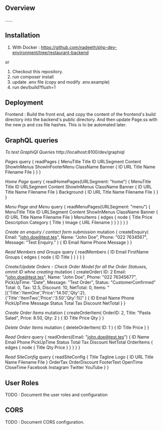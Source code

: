 ## Overview

...... 

## Installation ##

1. With Docker : https://github.com/nadeeth/php-dev-environment/tree/restaurant-backend

or

1. Checkout this repository.
2. run composer install
3. update .env file (copy and modify .env.example)
4. run dev/build?flush=1

## Deployment ##

Frontend : Build the front end, and copy the content of the frontend's build directory into the backend's public directory. And then update Page.ss with the new js and css file hashes. This is to be automated later. 


## GraphQL queries ##

*To test GraphiQl Queries*
http://localhost:8100/dev/graphiql

*Pages*
query {
  readPages {
    MenuTitle
    Title
    ID
    URLSegment
    Content
    ShowInMenus
    ShowInFooterMenu
    ClassName
    Banner {
      ID
      URL
      Title
      Name
      Filename
      File
    }
  }
}

*Home Page*
query {
  readHomePages(URLSegment: "home") {
    MenuTitle
    Title
    ID
    URLSegment
    Content
    ShowInMenus
    ClassName
    Banner {
      ID
      URL
      Title
      Name
      Filename
      File
    }
    Background {
      ID
      URL
      Title
      Name
      Filename
      File
    }
  }
}

*Menu Page and Menu*
query {
  readMenuPages(URLSegment: "menu") {
    MenuTitle
    Title
    ID
    URLSegment
    Content
    ShowInMenus
    ClassName
    Banner {
      ID
      URL
      Title
      Name
      Filename
      File
    }
    MenuItems {
      edges {
        node {
          Title
          Price
          Description
          Category {
            Title
          }
          Image {
            URL
            Filename
          }
        }
      }
    }
  }
}

*Create an enquiry / contact form submission*
mutation {
  createEnquiry(
    Email: "john.doe@test.tes",
    Name: "John Doe",
    Phone: "022 7634567",
    Message: "Test Enquiry."
  ) {
    ID
    Email
    Name
    Phone
    Message
  }
}

*Read Members and Groups*
query {
  readMembers {
    ID
    Email
    FirstName
    Groups {
      edges {
        node {
          ID
          Title
        }
      }
    }
  }
}

*Create/Update Orders - Check Order Model for all the Order Statuses, ommit ID whne creating*
mutation {
  createOrder(
    ID: 2
    Email: "john.doe@test.tes",
    Name: "John Doe",
    Phone: "022 76345677",
    PickUpTime: "Date",
    Message: "Test Order",
    Status: "CustomerConfirmed"
    Total: 0,
    Tax: 12.5,
    Discount: 10,
    NetTotal: 0,
    Items: "[{'Title':'ItemOne','Price':'14.50','Qty':2},{'Title':'ItemTwo','Price':'3.50','Qty':1}]"
  ) {
    ID
    Email
    Name
    Phone
    PickUpTime
    Message
    Status
    Total
    Tax
    Discount
    NetTotal
  }
}

*Create Order Items*
mutation {
  createOrderItem(
    OrderID: 2,
    Title: "Pasta Salad",
    Price: 8.50,
    Qty: 2
  ) {
    ID
    Title
    Price
    Qty
  }
}

*Delete Order Items*
mutation {
  deleteOrderItem(
    ID: 1
  ) {
    ID
    Title
    Price
  }
}

*Read Orders*
query {
  readOrders(Email: "john.doe@test.tes") {
    ID
    Name
    Email
    Phone
    PickUpTime
    Status
    Total
    Tax
    Discount
    NetTotal
    OrderItems {
      edges {
        node {
          Title
          Qty
          Price
        }
      }
    }
  }
}

*Read SiteConfig*
query {
  readSiteConfig {
    Title
    Tagline
    Logo {
      ID
      URL
      Title
      Name
      Filename
      File
    }
    OrderTax
    OrderDiscount
    FooterText
    OpenTime
    CloseTime
    Facebook
    Instagram
    Twitter
    YouTube
  }
}

## User Roles ##
TODO : Document the user roles and configuration 

## CORS ##
TODO : Document CORS configuration.